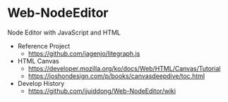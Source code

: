 # Web-NodeEditor
Node Editor with JavaScript and HTML

- Reference Project
  - https://github.com/jagenjo/litegraph.js
- HTML Canvas
  - https://developer.mozilla.org/ko/docs/Web/HTML/Canvas/Tutorial
  - https://joshondesign.com/p/books/canvasdeepdive/toc.html
- Develop History
  - https://github.com/jjuiddong/Web-NodeEditor/wiki
  
